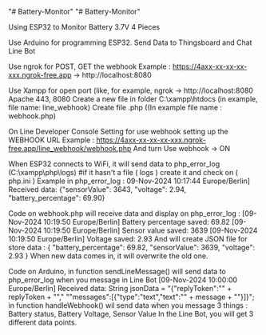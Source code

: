 "# Battery-Monitor" 
"# Battery-Monitor" 

Using ESP32 to Monitor Battery 3.7V 4 Pieces

Use Arduino for programming ESP32. Send Data to Thingsboard and Chat Line Bot

Use ngrok for POST, GET the webhook
Example : https://4axx-xx-xx-xx-xxx.ngrok-free.app  -> http://localhost:8080  

Use Xampp for open port (like, for example, ngrok -> http://localhost:8080 
Apache 443, 8080 
Create a new file in folder C:\xampp\htdocs (in example, file name: line_webhook) 
Create file .php ((In example file name : webhook.php)

On Line Developer Console Setting for use webhook setting up the WEBHOOK URL
Example : https://4axx-xx-xx-xx-xxx.ngrok-free.app/line_webhook/webhook.php
And turn Use webhook -> ON

When ESP32 connects to WiFi, it will send data to php_error_log (C:\xampp\php\logs) #if it hasn't a file ( logs ) create it and check on ( php.ini ) 
Example in php_error_log : 09-Nov-2024 10:17:44 Europe/Berlin] Received data: {"sensorValue": 3643, "voltage": 2.94, "battery_percentage": 69.90}

Code on webhook.php will receive data and display on php_error_log : [09-Nov-2024 10:19:50 Europe/Berlin] Battery percentage saved: 69.82
                                                                     [09-Nov-2024 10:19:50 Europe/Berlin] Sensor value saved: 3639
                                                                     [09-Nov-2024 10:19:50 Europe/Berlin] Voltage saved: 2.93
And will create JSON file for store data : 
{
    "battery_percentage": 69.82,
    "sensorValue": 3639,
    "voltage": 2.93
}
When new data comes in, it will overwrite the old one.

Code on Arduino, in function sendLineMessage() will send data to php_error_log when you message in Line Bot
[09-Nov-2024 10:00:00 Europe/Berlin] Received data: String jsonData = "{\"replyToken\":\"" + replyToken + "\"," "\"messages\":[{\"type\":\"text\",\"text\":\"" + message + "\"}]}";
in function handleWebhook() wil send data when you message 3 things : Battery status, Battery Voltage, Sensor Value In the Line Bot, you will get 3 different data points.
